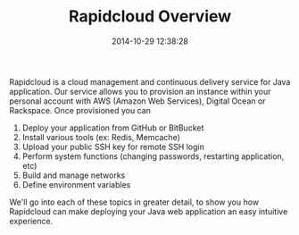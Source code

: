 ﻿---
layout: post
title: Rapidcloud Overview
date:   2014-10-29 12:38:28
categories: help
---
Rapidcloud is a cloud management and continuous delivery service for Java application. Our service allows you to provision an instance within your personal account with AWS (Amazon Web Services), Digital Ocean or Rackspace. Once provisioned you can 
 
 1. Deploy your application from GitHub or BitBucket
 2. Install various tools (ex: Redis, Memcache)
 3. Upload your public SSH key for remote SSH login
 4. Perform system functions (changing passwords, restarting application, etc)
 5. Build and manage networks
 6. Define environment variables
 
We'll go into each of these topics in greater detail, to show you how Rapidcloud can make deploying your Java web application an easy intuitive experience.

[jekyll]:      http://jekyllrb.com
[jekyll-gh]:   https://github.com/jekyll/jekyll
[jekyll-help]: https://github.com/jekyll/jekyll-help
